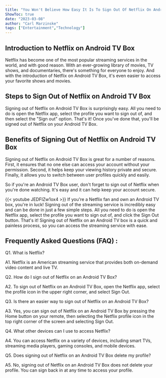 ```yaml
---
title: "You Won't Believe How Easy It Is To Sign Out Of Netflix On Android TV Box!"
ShowToc: true 
date: "2023-03-08"
author: "Carl Marzinske" 
tags: ["Entertainment","Technology"]
---
```

## Introduction to Netflix on Android TV Box

Netflix has become one of the most popular streaming services in the world, and with good reason. With an ever-growing library of movies, TV shows, and documentaries, there's something for everyone to enjoy. And with the introduction of Netflix on Android TV Box, it's even easier to access your favorite shows and movies. 

## Steps to Sign Out of Netflix on Android TV Box

Signing out of Netflix on Android TV Box is surprisingly easy. All you need to do is open the Netflix app, select the profile you want to sign out of, and then select the "Sign out" option. That's it! Once you've done that, you'll be signed out of Netflix on your Android TV Box.

## Benefits of Signing Out of Netflix on Android TV Box

Signing out of Netflix on Android TV Box is great for a number of reasons. First, it ensures that no one else can access your account without your permission. Second, it helps keep your viewing history private and secure. Finally, it allows you to switch between user profiles quickly and easily. 

So if you're an Android TV Box user, don't forget to sign out of Netflix when you're done watching. It's easy and it can help keep your account secure.

{{< youtube JEDFIZw1ox4 >}} 
If you're a Netflix fan and own an Android TV box, you're in luck! Signing out of the streaming service is incredibly easy and can be done in just a few simple steps. All you need to do is open the Netflix app, select the profile you want to sign out of, and click the Sign Out button. That's it! Signing out of Netflix on an Android TV box is a quick and painless process, so you can access the streaming service with ease.

## Frequently Asked Questions (FAQ) :
Q1. What is Netflix?

A1. Netflix is an American streaming service that provides both on-demand video content and live TV.

Q2. How do I sign out of Netflix on an Android TV Box?

A2. To sign out of Netflix on an Android TV Box, open the Netflix app, select the profile icon in the upper right corner, and select Sign Out.

Q3. Is there an easier way to sign out of Netflix on an Android TV Box?

A3. Yes, you can sign out of Netflix on an Android TV Box by pressing the Home button on your remote, then selecting the Netflix profile icon in the top right corner of the screen and selecting Sign Out.

Q4. What other devices can I use to access Netflix?

A4. You can access Netflix on a variety of devices, including smart TVs, streaming media players, gaming consoles, and mobile devices.

Q5. Does signing out of Netflix on an Android TV Box delete my profile?

A5. No, signing out of Netflix on an Android TV Box does not delete your profile. You can sign back in at any time to access your profile.


